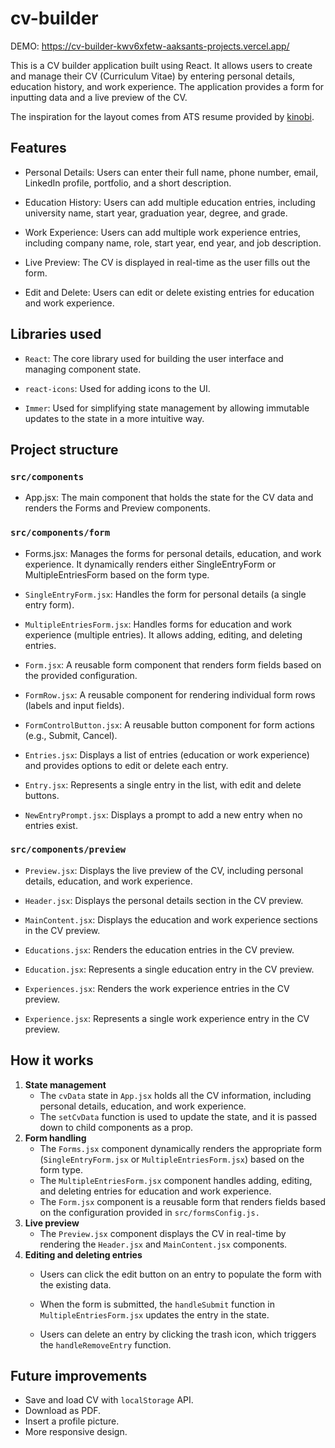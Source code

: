 # cv-builder

DEMO: https://cv-builder-kwv6xfetw-aaksants-projects.vercel.app/

This is a CV builder application built using React. It allows users to create and manage their CV (Curriculum Vitae) by entering personal details, education history, and work experience. The application provides a form for inputting data and a live preview of the CV.

The inspiration for the layout comes from ATS resume provided by [kinobi](https://app.kinobi.ai/).

## Features
- Personal Details: Users can enter their full name, phone number, email, LinkedIn profile, portfolio, and a short description.

- Education History: Users can add multiple education entries, including university name, start year, graduation year, degree, and grade.

- Work Experience: Users can add multiple work experience entries, including company name, role, start year, end year, and job description.

- Live Preview: The CV is displayed in real-time as the user fills out the form.

- Edit and Delete: Users can edit or delete existing entries for education and work experience.

## Libraries used
- `React`: The core library used for building the user interface and managing component state.

- `react-icons`: Used for adding icons to the UI.

- `Immer`: Used for simplifying state management by allowing immutable updates to the state in a more intuitive way.

## Project structure
### `src/components`
- App.jsx: The main component that holds the state for the CV data and renders the Forms and Preview components.

### `src/components/form`
- Forms.jsx: Manages the forms for personal details, education, and work experience. It dynamically renders either SingleEntryForm or MultipleEntriesForm based on the form type.

- `SingleEntryForm.jsx`: Handles the form for personal details (a single entry form).

- `MultipleEntriesForm.jsx`: Handles forms for education and work experience (multiple entries). It allows adding, editing, and deleting entries.

- `Form.jsx`: A reusable form component that renders form fields based on the provided configuration.

- `FormRow.jsx`: A reusable component for rendering individual form rows (labels and input fields).

- `FormControlButton.jsx`: A reusable button component for form actions (e.g., Submit, Cancel).

- `Entries.jsx`: Displays a list of entries (education or work experience) and provides options to edit or delete each entry.

- `Entry.jsx`: Represents a single entry in the list, with edit and delete buttons.

- `NewEntryPrompt.jsx`: Displays a prompt to add a new entry when no entries exist.

### `src/components/preview`
- `Preview.jsx`: Displays the live preview of the CV, including personal details, education, and work experience.

- `Header.jsx`: Displays the personal details section in the CV preview.

- `MainContent.jsx`: Displays the education and work experience sections in the CV preview.

- `Educations.jsx`: Renders the education entries in the CV preview.

- `Education.jsx`: Represents a single education entry in the CV preview.

- `Experiences.jsx`: Renders the work experience entries in the CV preview.

- `Experience.jsx`: Represents a single work experience entry in the CV preview.

## How it works
1. **State management**
    - The `cvData` state in `App.jsx` holds all the CV information, including personal details, education, and work experience.
    - The `setCvData` function is used to update the state, and it is passed down to child components as a prop.
2. **Form handling**
    - The `Forms.jsx` component dynamically renders the appropriate form (`SingleEntryForm.jsx` or `MultipleEntriesForm.jsx`) based on the form type.
    - The `MultipleEntriesForm.jsx` component handles adding, editing, and deleting entries for education and work experience.
    - The `Form.jsx` component is a reusable form that renders fields based on the configuration provided in `src/formsConfig.js.`
3. **Live preview**
    - The `Preview.jsx` component displays the CV in real-time by rendering the `Header.jsx` and `MainContent.jsx` components.
4. **Editing and deleting entries**
    - Users can click the edit button on an entry to populate the form with the existing data.

    - When the form is submitted, the `handleSubmit` function in `MultipleEntriesForm.jsx` updates the entry in the state.

    - Users can delete an entry by clicking the trash icon, which triggers the `handleRemoveEntry` function.

## Future improvements
- Save and load CV with `localStorage` API.
- Download as PDF.
- Insert a profile picture.
- More responsive design.